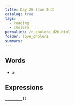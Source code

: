 ```yaml
---
title: Day 26 (Jun 2nd)
catalog: true
tags: 
  - reading
  - cholera
permalink: /r_cholera_d26.html
folder: love_cholera
summary: 
---
```


## Words

-   <b data-toggle="tooltip" data-original-title="{{site.data.glossary.a}}">`a`</b>


## Expressions

<b data-toggle="tooltip" data-original-title="{{site.data.answers.22_a}}">`________()`</b>